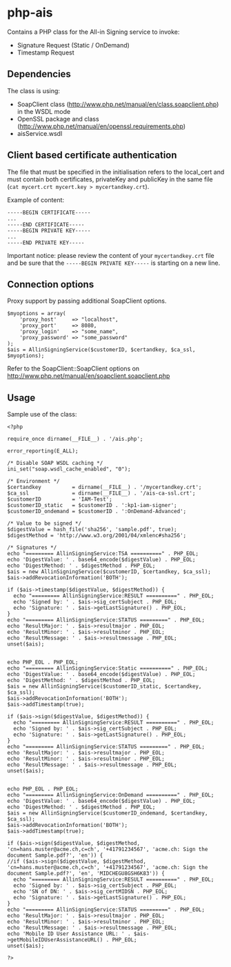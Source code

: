 php-ais
=======

Contains a PHP class for the All-in Signing service to invoke:

* Signature Request (Static / OnDemand)
* Timestamp Request

## Dependencies

The class is using:

* SoapClient class (http://www.php.net/manual/en/class.soapclient.php) in the WSDL mode
* OpenSSL package and class (http://www.php.net/manual/en/openssl.requirements.php)
* aisService.wsdl

## Client based certificate authentication

The file that must be specified in the initialisation refers to the local_cert and must contain both certificates, privateKey and publicKey in the same file (`cat mycert.crt mycert.key > mycertandkey.crt`).

Example of content:
````
-----BEGIN CERTIFICATE-----
...
-----END CERTIFICATE-----
-----BEGIN PRIVATE KEY-----
...
-----END PRIVATE KEY-----
````

Important notice: please review the content of your `mycertandkey.crt` file and be sure that the `-----BEGIN PRIVATE KEY-----` is starting on a new line.


## Connection options

Proxy support by passing additional SoapClient options.

````
$myoptions = array(
    'proxy_host'     => "localhost",
    'proxy_port'     => 8080,
    'proxy_login'    => "some_name",
    'proxy_password' => "some_password"
);
$ais = AllinSigningService($customerID, $certandkey, $ca_ssl, $myoptions);
````

Refer to the SoapClient::SoapClient options on http://www.php.net/manual/en/soapclient.soapclient.php

## Usage

Sample use of the class:

````
<?php

require_once dirname(__FILE__) . '/ais.php';

error_reporting(E_ALL);

/* Disable SOAP WSDL caching */
ini_set("soap.wsdl_cache_enabled", "0");

/* Environment */
$certandkey          = dirname(__FILE__) . '/mycertandkey.crt';
$ca_ssl              = dirname(__FILE__) . '/ais-ca-ssl.crt';
$customerID          = 'IAM-Test';
$customerID_static   = $customerID . ':kp1-iam-signer';
$customerID_ondemand = $customerID . ':OnDemand-Advanced';

/* Value to be signed */
$digestValue = hash_file('sha256', 'sample.pdf', true);
$digestMethod = 'http://www.w3.org/2001/04/xmlenc#sha256';

/* Signatures */
echo "========= AllinSigningService:TSA ==========" . PHP_EOL;
echo 'DigestValue: ' . base64_encode($digestValue) . PHP_EOL;
echo 'DigestMethod: ' . $digestMethod . PHP_EOL;
$ais = new AllinSigningService($customerID, $certandkey, $ca_ssl);
$ais->addRevocationInformation('BOTH');

if ($ais->timestamp($digestValue, $digestMethod)) {
  echo "========= AllinSigningService:RESULT ==========" . PHP_EOL;
  echo 'Signed by: ' . $ais->sig_certSubject . PHP_EOL;
  echo 'Signature: ' . $ais->getLastSignature() . PHP_EOL;
}
echo "========= AllinSigningService:STATUS =========" . PHP_EOL;
echo 'ResultMajor: ' . $ais->resultmajor . PHP_EOL;
echo 'ResultMinor: ' . $ais->resultminor . PHP_EOL;
echo 'ResultMessage: ' . $ais->resultmessage . PHP_EOL;
unset($ais);


echo PHP_EOL . PHP_EOL;
echo "========= AllinSigningService:Static ==========" . PHP_EOL;
echo 'DigestValue: ' . base64_encode($digestValue) . PHP_EOL;
echo 'DigestMethod: ' . $digestMethod . PHP_EOL;
$ais = new AllinSigningService($customerID_static, $certandkey, $ca_ssl);
$ais->addRevocationInformation('BOTH');
$ais->addTimestamp(true);

if ($ais->sign($digestValue, $digestMethod)) {
  echo "========= AllinSigningService:RESULT ==========" . PHP_EOL;
  echo 'Signed by: ' . $ais->sig_certSubject . PHP_EOL;
  echo 'Signature: ' . $ais->getLastSignature() . PHP_EOL;
}
echo "========= AllinSigningService:STATUS =========" . PHP_EOL;
echo 'ResultMajor: ' . $ais->resultmajor . PHP_EOL;
echo 'ResultMinor: ' . $ais->resultminor . PHP_EOL;
echo 'ResultMessage: ' . $ais->resultmessage . PHP_EOL;
unset($ais);


echo PHP_EOL . PHP_EOL;
echo "========= AllinSigningService:OnDemand ==========" . PHP_EOL;
echo 'DigestValue: ' . base64_encode($digestValue) . PHP_EOL;
echo 'DigestMethod: ' . $digestMethod . PHP_EOL;
$ais = new AllinSigningService($customerID_ondemand, $certandkey, $ca_ssl);
$ais->addRevocationInformation('BOTH');
$ais->addTimestamp(true);

if ($ais->sign($digestValue, $digestMethod, 'cn=hans.muster@acme.ch,c=ch', '+41791234567', 'acme.ch: Sign the document Sample.pdf?', 'en')) {
//if ($ais->sign($digestValue, $digestMethod, 'cn=hans.muster@acme.ch,c=ch', '+41791234567', 'acme.ch: Sign the document Sample.pdf?', 'en', 'MIDCHEGU8GSH6K83')) {
  echo "========= AllinSigningService:RESULT ==========" . PHP_EOL;
  echo 'Signed by: ' . $ais->sig_certSubject . PHP_EOL;
  echo 'SN of DN: ' . $ais->sig_certMIDSN . PHP_EOL;
  echo 'Signature: ' . $ais->getLastSignature() . PHP_EOL;
}
echo "========= AllinSigningService:STATUS =========" . PHP_EOL;
echo 'ResultMajor: ' . $ais->resultmajor . PHP_EOL;
echo 'ResultMinor: ' . $ais->resultminor . PHP_EOL;
echo 'ResultMessage: ' . $ais->resultmessage . PHP_EOL;
echo 'Mobile ID User Assistance URL: ' . $ais->getMobileIDUserAssistanceURL() . PHP_EOL;
unset($ais);

?>
````
